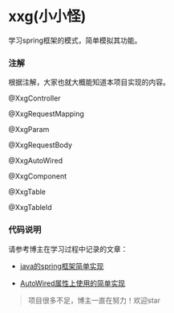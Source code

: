 # xxg(小小怪)
学习spring框架的模式，简单模拟其功能。



### 注解

根据注解，大家也就大概能知道本项目实现的内容。

@XxgController

@XxgRequestMapping

@XxgParam

@XxgRequestBody

@XxgAutoWired

@XxgComponent

@XxgTable

@XxgTableId



### 代码说明

请参考博主在学习过程中记录的文章：

- [java的spring框架简单实现](https://segmentfault.com/a/1190000037532125)                                            

- [AutoWired属性上使用的简单实现](https://segmentfault.com/a/1190000037536551)

>  项目很多不足，博主一直在努力！欢迎star

